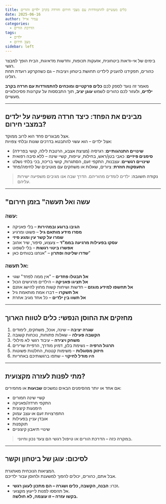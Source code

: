 ```yaml
---
title: כלים מעשיים להתמודדות עם מצבי חירום וחרדה בקרב ילדים והורים
date: 2025-06-16
author: עמיר אייל
categories:
  - הדרכת הורים
tags:
  - ילדים
  - מצב חירום
sidebar: left
---
```


בימים של אי-ודאות ביטחונית, אזעקות תכופות, וחדשות מדאיגות, הבית הופך למבצר רגשי.  
כהורים, תפקידנו להעניק לילדינו תחושת ביטחון ויציבות – גם כשהקרקע רועדת תחת רגלינו.

מאמר זה נועד לספק לכם **כלים פרקטיים ומוכחים להתמודדות עם חרדה בקרב ילדים**, ולעזור לכם כהורים לשמש **עוגן יציב**, תוך התבססות על עקרונות פסיכולוגיים מעשיים.  

---

##  מבינים את הפחד: כיצד חרדה משפיעה על ילדים במצבי חירום?

אצל מבוגרים פחד הוא לרוב ממוקד.  
אצל ילדים – הוא עשוי להתבטא בדרכים שונות ובלתי צפויות:

- **שינויים התנהגותיים**: רגרסיה (מציצת אצבע, הרטבת לילה, קושי בפרידה)
- **סימנים פיזיים**: כאבי בטן/ראש, בחילות, עייפות, קשיי שינה – ללא סיבה רפואית
- **שינויים רגשיים**: עצבנות, התקפי זעם, הסתגרות, קושי בריכוז, בכי בלתי נשלט
- **התעסקות חוזרת**: ציורים, שאלות או משחקים עם מוטיבים של לחימה/פחד

>  **נקודה חשובה**: ילדים לומדים מהוריהם. הדרך שבה אנו מגיבים משפיעה ישירות עליהם.

---

## "עשה ואל תעשה" בזמן חירום

### עשה:

-  **הגיבו ברוגע ובמהירות** – בלי פאניקה
-  **מסרו מידע מותאם גיל** – פשוט ומרגיע
-  **שמרו על קשר עין ומגע פיזי**
-  **עסקו בפעילות מרגיעה בממ"ד** – צעצוע, סיפור, שיר אהוב
-  **אפשרו ביטוי רגשות** – בלי לשפוט
-  **שדרו שליטה ופתרון** – "אנחנו בטוחים כאן"

### אל תעשה:

-  **אל תבטלו פחדים** – "אין ממה לפחד" שגוי
-  **אל תציגו פאניקה** – הילדים מרגישים הכול
-  **אל תחשפו למידע מוגזם** – חדשות ושיחות קשות מחוץ להישג אוזנם
-  **אל תשקרו** – דברו אמת מותאמת גיל
-  **אל תשוו בין ילדים** – כל אחד מגיב אחרת

---

##  מחזקים את החוסן הנפשי: כלים לטווח הארוך

1. **שגרה יציבה** – שינה, אוכל, משחקים, לימודים
2. **הקשבה פעילה** – שאלות פתוחות, נוכחות קשובה
3. **משחק ויצירה** – עיבוד רגשי לא מילולי
4. **תרגול הרפיה** – נשימת בלון, דמיון מודרך, הרפיית שרירים
5. **חיזוק מסוגלות** – משימות קטנות, החלטות פשוטות
6. **היו מודל לחיקוי** – שתפו ברגשותיכם באחריות

---

##  מתי לפנות לעזרה מקצועית?

אם אחד או יותר מהסימנים הבאים נמשכים **שבועות** או מחמירים:

- קשיי שינה חמורים
- התקפי חרדה/פאניקה
- הימנעות קיצונית
- התפרצויות זעם או עצב עמוק
- אובדן עניין בפעילות
- תוקפנות
- שינויי תיאבון קיצוניים

>  **במקרה כזה – הדרכת הורים או טיפול רגשי הם צעד נכון וחיוני.**

---

##  לסיכום: עוגן של ביטחון וקשר

המציאות הנוכחית מאתגרת.  
אבל אתם, כהורים, יכולים להפוך למשענת ולחוסן עבור ילדיכם.

- זכרו: **הבנה, הקשבה, כלים ושגרה – הם מתכון לעוגן רגשי.**
- אל תהססו לפנות לייעוץ מקצועי.  
  **בקשו עזרה – זו עוצמה, לא חולשה.**
